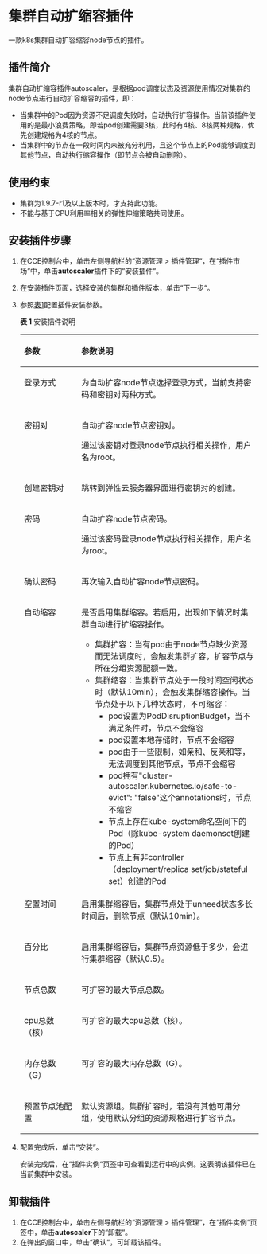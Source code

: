 # 集群自动扩缩容插件<a name="cce_01_0154"></a>

一款k8s集群自动扩容缩容node节点的插件。

## 插件简介<a name="section25311744154917"></a>

集群自动扩缩容插件autoscaler，是根据pod调度状态及资源使用情况对集群的node节点进行自动扩容缩容的插件，即：

-   当集群中的Pod因为资源不足调度失败时，自动执行扩容操作。当前该插件使用的是最小浪费策略，即若pod创建需要3核，此时有4核、8核两种规格，优先创建规格为4核的节点。
-   当集群中的节点在一段时间内未被充分利用，且这个节点上的Pod能够调度到其他节点，自动执行缩容操作（即节点会被自动删除）。

## 使用约束<a name="section202191122814"></a>

-   集群为1.9.7-r1及以上版本时，才支持此功能。
-   不能与基于CPU利用率相关的弹性伸缩策略共同使用。

## 安装插件步骤<a name="section15573161754711"></a>

1.  在CCE控制台中，单击左侧导航栏的“资源管理  \>  插件管理“，在“插件市场“中，单击**autoscaler**插件下的“安装插件“。
2.  在安装插件页面，选择安装的集群和插件版本，单击“下一步“。
3.  参照[表1](#table1582194517429)配置插件安装参数。

    **表 1**  安装插件说明

    <a name="table1582194517429"></a>
    <table><thead align="left"><tr id="row178187453428"><th class="cellrowborder" valign="top" width="24%" id="mcps1.2.3.1.1"><p id="p14818104534219"><a name="p14818104534219"></a><a name="p14818104534219"></a>参数</p>
    </th>
    <th class="cellrowborder" valign="top" width="76%" id="mcps1.2.3.1.2"><p id="p181814453425"><a name="p181814453425"></a><a name="p181814453425"></a>参数说明</p>
    </th>
    </tr>
    </thead>
    <tbody><tr id="row8114415135212"><td class="cellrowborder" valign="top" width="24%" headers="mcps1.2.3.1.1 "><p id="p51142150523"><a name="p51142150523"></a><a name="p51142150523"></a>登录方式</p>
    </td>
    <td class="cellrowborder" valign="top" width="76%" headers="mcps1.2.3.1.2 "><p id="p1011412155524"><a name="p1011412155524"></a><a name="p1011412155524"></a>为自动扩容node节点选择登录方式，当前支持密码和密钥对两种方式。</p>
    </td>
    </tr>
    <tr id="row615632065210"><td class="cellrowborder" valign="top" width="24%" headers="mcps1.2.3.1.1 "><p id="p1515615206525"><a name="p1515615206525"></a><a name="p1515615206525"></a>密钥对</p>
    </td>
    <td class="cellrowborder" valign="top" width="76%" headers="mcps1.2.3.1.2 "><p id="p14156122010527"><a name="p14156122010527"></a><a name="p14156122010527"></a>自动扩容node节点密钥对。</p>
    <p id="p82711005516"><a name="p82711005516"></a><a name="p82711005516"></a>通过该密钥对登录node节点执行相关操作，用户名为root。</p>
    </td>
    </tr>
    <tr id="row441572712521"><td class="cellrowborder" valign="top" width="24%" headers="mcps1.2.3.1.1 "><p id="p4416172716521"><a name="p4416172716521"></a><a name="p4416172716521"></a>创建密钥对</p>
    </td>
    <td class="cellrowborder" valign="top" width="76%" headers="mcps1.2.3.1.2 "><p id="p1241652775216"><a name="p1241652775216"></a><a name="p1241652775216"></a>跳转到弹性云服务器界面进行密钥对的创建。</p>
    </td>
    </tr>
    <tr id="row16819045194214"><td class="cellrowborder" valign="top" width="24%" headers="mcps1.2.3.1.1 "><p id="p118196458429"><a name="p118196458429"></a><a name="p118196458429"></a>密码</p>
    </td>
    <td class="cellrowborder" valign="top" width="76%" headers="mcps1.2.3.1.2 "><p id="p3819545194211"><a name="p3819545194211"></a><a name="p3819545194211"></a>自动扩容node节点密码。</p>
    <p id="p1981910457427"><a name="p1981910457427"></a><a name="p1981910457427"></a>通过该密码登录node节点执行相关操作，用户名为root。</p>
    </td>
    </tr>
    <tr id="row115089226458"><td class="cellrowborder" valign="top" width="24%" headers="mcps1.2.3.1.1 "><p id="p5509152294511"><a name="p5509152294511"></a><a name="p5509152294511"></a>确认密码</p>
    </td>
    <td class="cellrowborder" valign="top" width="76%" headers="mcps1.2.3.1.2 "><p id="p1550915227450"><a name="p1550915227450"></a><a name="p1550915227450"></a>再次输入自动扩容node节点密码。</p>
    </td>
    </tr>
    <tr id="row7820124544210"><td class="cellrowborder" valign="top" width="24%" headers="mcps1.2.3.1.1 "><p id="p7820184519425"><a name="p7820184519425"></a><a name="p7820184519425"></a><span class="keyword" id="keyword93481830179"><a name="keyword93481830179"></a><a name="keyword93481830179"></a>自动缩容</span></p>
    </td>
    <td class="cellrowborder" valign="top" width="76%" headers="mcps1.2.3.1.2 "><p id="p1482012454428"><a name="p1482012454428"></a><a name="p1482012454428"></a>是否启用集群缩容。若启用，出现如下情况时集群自动进行扩缩容操作。</p>
    <a name="ul114251815152520"></a><a name="ul114251815152520"></a><ul id="ul114251815152520"><li><span class="keyword" id="keyword683996171711"><a name="keyword683996171711"></a><a name="keyword683996171711"></a>集群扩容</span>：当有pod由于node节点缺少资源而无法调度时，会触发集群扩容，扩容节点与所在分组资源配额一致。</li><li><span class="keyword" id="keyword134361793178"><a name="keyword134361793178"></a><a name="keyword134361793178"></a>集群缩容</span>：当集群节点处于一段时间空闲状态时（默认10min），会触发集群缩容操作。当节点处于以下几种状态时，不可缩容：<a name="ul128441417142719"></a><a name="ul128441417142719"></a><ul id="ul128441417142719"><li>pod设置为PodDisruptionBudget，当不满足条件时，节点不会缩容</li><li>pod设置本地存储时，节点不会缩容</li><li>pod由于一些限制，如亲和、反亲和等，无法调度到其他节点，节点不会缩容</li><li>pod拥有"cluster-autoscaler.kubernetes.io/safe-to-evict": "false"这个annotations时，节点不缩容</li><li>节点上存在kube-system命名空间下的Pod（除kube-system daemonset创建的Pod）</li><li>节点上有非controller（deployment/replica set/job/stateful set）创建的Pod</li></ul>
    </li></ul>
    </td>
    </tr>
    <tr id="row3820184594210"><td class="cellrowborder" valign="top" width="24%" headers="mcps1.2.3.1.1 "><p id="p16820445104213"><a name="p16820445104213"></a><a name="p16820445104213"></a>空置时间</p>
    </td>
    <td class="cellrowborder" valign="top" width="76%" headers="mcps1.2.3.1.2 "><p id="p15820174514215"><a name="p15820174514215"></a><a name="p15820174514215"></a>启用集群缩容后，集群节点处于unneed状态多长时间后，删除节点（默认10min）。</p>
    </td>
    </tr>
    <tr id="row38201645154217"><td class="cellrowborder" valign="top" width="24%" headers="mcps1.2.3.1.1 "><p id="p78201645134212"><a name="p78201645134212"></a><a name="p78201645134212"></a>百分比</p>
    </td>
    <td class="cellrowborder" valign="top" width="76%" headers="mcps1.2.3.1.2 "><p id="p108201845174217"><a name="p108201845174217"></a><a name="p108201845174217"></a>启用集群缩容后，集群节点资源低于多少，会进行集群缩容（默认0.5）。</p>
    </td>
    </tr>
    <tr id="row10588111641417"><td class="cellrowborder" valign="top" width="24%" headers="mcps1.2.3.1.1 "><p id="p129911124203017"><a name="p129911124203017"></a><a name="p129911124203017"></a>节点总数</p>
    </td>
    <td class="cellrowborder" valign="top" width="76%" headers="mcps1.2.3.1.2 "><p id="p29911924143017"><a name="p29911924143017"></a><a name="p29911924143017"></a>可扩容的最大节点总数。</p>
    </td>
    </tr>
    <tr id="row1765792821416"><td class="cellrowborder" valign="top" width="24%" headers="mcps1.2.3.1.1 "><p id="p09919249305"><a name="p09919249305"></a><a name="p09919249305"></a>cpu总数（核）</p>
    </td>
    <td class="cellrowborder" valign="top" width="76%" headers="mcps1.2.3.1.2 "><p id="p10991724113018"><a name="p10991724113018"></a><a name="p10991724113018"></a>可扩容的最大cpu总数（核）。</p>
    </td>
    </tr>
    <tr id="row42922231141"><td class="cellrowborder" valign="top" width="24%" headers="mcps1.2.3.1.1 "><p id="p7991152414302"><a name="p7991152414302"></a><a name="p7991152414302"></a>内存总数（G）</p>
    </td>
    <td class="cellrowborder" valign="top" width="76%" headers="mcps1.2.3.1.2 "><p id="p199916247301"><a name="p199916247301"></a><a name="p199916247301"></a>可扩容的最大内存总数（G）。</p>
    </td>
    </tr>
    <tr id="row12579164214485"><td class="cellrowborder" valign="top" width="24%" headers="mcps1.2.3.1.1 "><p id="p20580042144816"><a name="p20580042144816"></a><a name="p20580042144816"></a>预置节点池配置</p>
    </td>
    <td class="cellrowborder" valign="top" width="76%" headers="mcps1.2.3.1.2 "><p id="p106311133304"><a name="p106311133304"></a><a name="p106311133304"></a>默认资源组。集群扩容时，若没有其他可用分组，使用默认分组的资源规格进行扩容节点。</p>
    </td>
    </tr>
    </tbody>
    </table>

4.  配置完成后，单击“安装”。

    安装完成后，在“插件实例“页签中可查看到运行中的实例。这表明该插件已在当前集群中安装。


## 卸载插件<a name="section610455514114"></a>

1.  在CCE控制台中，单击左侧导航栏的“资源管理 \> 插件管理“，在“插件实例“页签中，单击**autoscaler**下的“卸载“。
2.  在弹出的窗口中，单击“确认“，可卸载该插件。

